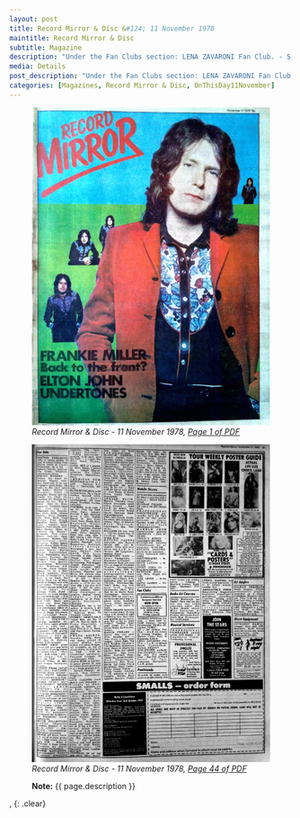 ```yaml
---
layout: post
title: Record Mirror & Disc &#124; 11 November 1978
maintitle: Record Mirror & Disc
subtitle: Magazine
description: "Under the Fan Clubs section: LENA ZAVARONI Fan Club. - S.A.E.: 20 Silfield Road, Wymondh."
media: Details
post_description: "Under the Fan Clubs section: LENA ZAVARONI Fan Club. - S.A.E.: 20 Silfield Road, Wymondh."
categories: [Magazines, Record Mirror & Disc, OnThisDay11November]
---
```


<figure class="fig1">
<a href="/assets/images/magazines/1978-11-11-01-record-mirror.png"><img src="/assets/images/magazines/1978-11-11-01-record-mirror.png" class="full-width zoom-in" /></a>
<cite>Record Mirror & Disc - 11 November 1978, <a class="external-link" href="https://worldradiohistory.com/UK/Record-Mirror/70s/78/Record-Mirror-1978-11-11.pdf">Page 1 of PDF </a></cite>
</figure>

<figure class="fig2">
<a href="/assets/images/magazines/1978-11-11-44-record-mirror.png"><img src="/assets/images/magazines/1978-11-11-44-record-mirror.png" class="full-width zoom-in" /></a>
<cite>Record Mirror & Disc - 11 November 1978, <a class="external-link" href="https://worldradiohistory.com/UK/Record-Mirror/70s/78/Record-Mirror-1978-11-11.pdf#page=44">Page 44 of PDF</a></cite>
</figure>

<figure class="fig3">
<strong>Note:</strong> {{ page.description }}
</figure>

, {: .clear}

